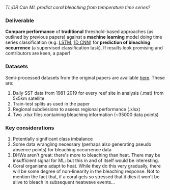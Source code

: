 _TL;DR Can ML predict coral bleaching from temperature time series?_


### **Deliverable**
**Compare performance** of **traditional** threshold-based approaches (as outlined by previous papers) against a **machine learning** model doing time series classification (e.g. [LSTM](https://colah.github.io/posts/2015-08-Understanding-LSTMs/), [1D CNN](https://medium.com/@abhishekjainindore24/understanding-the-1d-convolutional-layer-in-deep-learning-7a4cb994c981)) for **prediction of bleaching occurrence** (a supervised classification task). If results look promising and contributors are keen, a paper!

### **Datasets**
Semi-processed datasets from the original papers are available [here](https://zenodo.org/records/11024073). These are:
1. Daily SST data from 1981-2019 for every reef site in analysis (.mat) from 5x5km satellite
2. Train-test splits as used in the paper
3. Regional subdivisions to assess regional performance (.xlsx)
4. Two .xlsx files containing bleaching information (~35000 data points)

### **Key considerations**
1. Potentially significant class imbalance
2. Some data wrangling necessary (perhaps also generating pseudo absence points) for bleaching occurrence data
3. DHWs aren't great: there's more to bleaching than heat. There may be insufficient signal for ML: but this in and of itself would be interesting.
4. Coral organisms adapt to heat. While they do this very gradually, there will be some degree of non-linearity in the bleaching response. Not to mention the fact that, if a coral gets so stressed that it dies it won't be alive to bleach in subsequent heatwave events...
